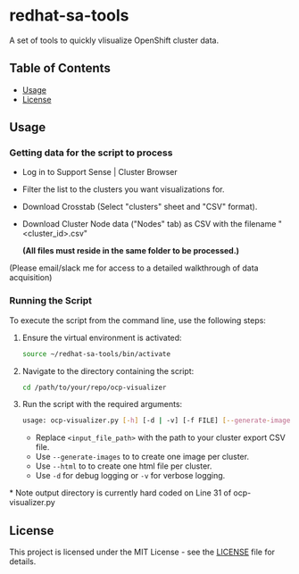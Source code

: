 # redhat-sa-tools

A set of tools to quickly vlisualize OpenShift cluster data.

## Table of Contents

- [Usage](#usage)
- [License](#license)

## Usage

### Getting data for the script to process

- Log in to Support Sense | Cluster Browser
- Filter the list to the clusters you want visualizations for.
- Download Crosstab (Select "clusters" sheet and "CSV" format).
- Download Cluster Node data ("Nodes" tab) as CSV with the filename "<cluster_id>.csv"

   **(All files must reside in the same folder to be processed.)**

(Please email/slack me for access to a detailed walkthrough of data acquisition)

### Running the Script

To execute the script from the command line, use the following steps:

1. Ensure the virtual environment is activated:

   ```bash
   source ~/redhat-sa-tools/bin/activate
   ```

2. Navigate to the directory containing the script:

   ```bash
   cd /path/to/your/repo/ocp-visualizer
   ```

3. Run the script with the required arguments:

   ```bash
   usage: ocp-visualizer.py [-h] [-d | -v] [-f FILE] [--generate-images] [--html]
   ```

   - Replace `<input_file_path>` with the path to your cluster export CSV file.
   - Use `--generate-images` to to create one image per cluster.
   - Use `--html` to to create one html file per cluster.
   - Use `-d` for debug logging or `-v` for verbose logging.

\* Note output directory is currently hard coded on Line 31 of ocp-visualizer.py

## License

This project is licensed under the MIT License - see the [LICENSE](LICENSE) file for details.
